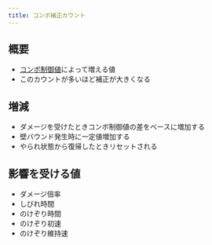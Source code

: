 ```yaml
---
title: コンボ補正カウント
---
```


## 概要
* [コンボ制御値](0101_combopriority.md)によって増える値
* このカウントが多いほど補正が大きくなる

## 増減
* ダメージを受けたときコンボ制御値の差をベースに増加する
* 壁バウンド発生時に一定値増加する
* やられ状態から復帰したときリセットされる

## 影響を受ける値
* ダメージ倍率
* しびれ時間
* のけぞり時間
* のけぞり初速
* のけぞり維持速
